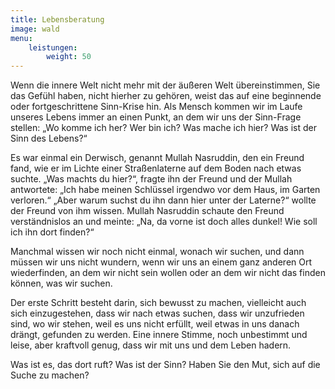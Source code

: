```yaml
---
title: Lebensberatung
image: wald
menu:
    leistungen:
        weight: 50
---
```

Wenn die innere Welt nicht mehr mit der äußeren Welt übereinstimmen, Sie das Gefühl haben, nicht hierher zu gehören, weist das auf eine beginnende oder fortgeschrittene Sinn-Krise hin. Als Mensch kommen wir im Laufe unseres Lebens immer an einen Punkt, an dem wir uns der Sinn-Frage stellen: „Wo komme ich her? Wer bin ich? Was mache ich hier? Was ist der Sinn des Lebens?“

Es war einmal ein Derwisch, genannt Mullah Nasruddin, den ein Freund fand, wie er im Lichte einer Straßenlaterne auf dem Boden nach etwas suchte. „Was machts du hier?“, fragte ihn der Freund und der Mullah antwortete: „Ich habe meinen Schlüssel irgendwo vor dem Haus, im Garten verloren.“ „Aber warum suchst du ihn dann hier unter der Laterne?“ wollte der Freund von ihm wissen. Mullah Nasruddin schaute den Freund verständnislos an und meinte: „Na, da vorne ist doch alles dunkel! Wie soll ich ihn dort finden?“

Manchmal wissen wir noch nicht einmal, wonach wir suchen, und dann müssen wir uns nicht wundern, wenn wir uns an einem ganz anderen Ort wiederfinden, an dem wir nicht sein wollen oder an dem wir nicht das finden können, was wir suchen.

Der erste Schritt besteht darin, sich bewusst zu machen, vielleicht auch sich einzugestehen, dass wir nach etwas suchen, dass wir unzufrieden sind, wo wir stehen, weil es uns nicht erfüllt, weil etwas in uns danach drängt, gefunden zu werden. Eine innere Stimme, noch unbestimmt und leise, aber kraftvoll genug, dass wir mit uns und dem Leben hadern.

Was ist es, das dort ruft? Was ist der Sinn? Haben Sie den Mut, sich auf die Suche zu machen?
